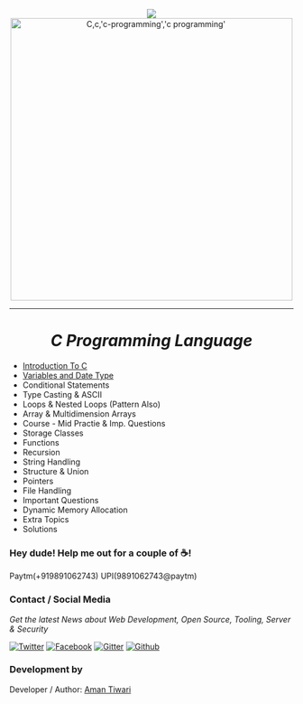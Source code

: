 <p align="center">
 <img src="https://badges.frapsoft.com/os/v3/open-source-200x33.png?v=103">
 <img src="https://github.com/amantiwari8861/C_Batch_11_to_12/blob/master/C.jpg" alt="C,c,'c-programming','c programming'") height="500vh" >
  </p>
<hr>
<h1 align="center"><i>C Programming Language</i></h1>

- [Introduction To C](https://github.com/amantiwari8861/C_Batch_11_to_12/tree/master/01-Introduction_to_C)
- [Variables and Date Type](/02-Variable_&_Data_type)
- Conditional Statements
- Type Casting & ASCII
- Loops & Nested Loops (Pattern Also)
- Array & Multidimension Arrays
- Course - Mid Practie &   Imp. Questions
- Storage Classes
- Functions 
- Recursion
- String Handling
- Structure & Union
- Pointers
- File Handling 
- Important Questions
- Dynamic Memory Allocation
- Extra Topics 
- Solutions

### Hey dude! Help me out for a couple of ☕!
Paytm(+919891062743)     UPI(9891062743@paytm)

### Contact / Social Media

*Get the latest News about Web Development, Open Source, Tooling, Server & Security*

[![Twitter](https://github.frapsoft.com/social/twitter.png)](https://twitter.com/amantiwari8861/)
[![Facebook](https://github.frapsoft.com/social/facebook.png)](https://www.facebook.com/amantiwari8861/)
[![Gitter](https://github.frapsoft.com/social/gitter.png)](https://gitter.im/GNIITwala/community/)
[![Github](https://github.frapsoft.com/social/github.png)](https://github.com/ellerbrock/)

### Development by

Developer / Author: [Aman Tiwari](https://github.com/amantiwari8861/)
